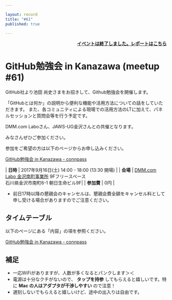 ```yaml
---

layout: record
title: "#61"
published: true

---
```


<div style="text-align: right;"><a href="./report.html"><strong>イベントは終了しました。レポートはこちら</strong></a></div>

# GitHub勉強会 in Kanazawa (meetup #61)

GitHub社より池田 尚史さまをお招きして、Github勉強会を開催します。

「GitHubとは何か」の説明から便利な機能や活用方法についての話をしていただきます。
また、各コミュニティによる現場での活用方法のLTに加えて、パネルセッションと質問会等を行う予定です。

DMM.com Laboさん、JAWS-UG金沢さんとの共催となります。

みなさんぜひご参加ください。

参加をご希望の方は以下のページからお申し込みください。

[GitHub勉強会 in Kanazawa \- connpass](https://connpass.com/event/62218/)


| **日時**   | 2017年9月16日(土) 14:00 - 18:00 (13:30 開場) |
| **会場**   | [DMM\.com Labo 金沢南町事業所](https://dmm-corp.com/company/labo/) 9Fフリースペース<br>石川県金沢市南町6-1 朝日生命ビル9F|
| **参加費** | 0円 |

* 前日17時以降の懇親会のキャンセルは、懇親会費全額をキャンセル料として申し受ける場合がありますのでご注意ください。


## タイムテーブル

以下のページにある「内容」の項を参照ください。

[GitHub勉強会 in Kanazawa \- connpass](https://connpass.com/event/62218/)


## 補足

- 一応WiFiがありますが、人数が多くなるとパンクします＞＜
- 電源は十分なクチがないので、 **タップを持参** してもらえると嬉しいです。特に **Mac の人はアダプタが干渉しやすい** ので注意！
- 遅刻しないでもらえると嬉しいけど、途中の出入りは自由です。

